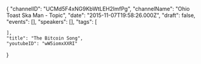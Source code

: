 {
    "channelID": "UCMd5F4xNG9KbWtLEH2ImfPg",
    "channelName": "Ohio Toast Ska Man - Topic",
    "date": "2015-11-07T19:58:26.000Z",
    "draft": false,
    "events": [],
    "speakers": [],
    "tags": [

    ],
    "title": "The Bitcoin Song",
    "youtubeID": "wW5iomxXXRI"
}
